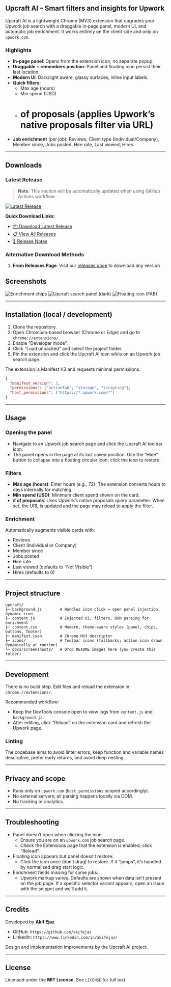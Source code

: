 ## Upcraft AI – Smart filters and insights for Upwork

Upcraft AI is a lightweight Chrome (MV3) extension that upgrades your Upwork job search with a draggable in‑page panel, modern UI, and automatic job enrichment. It works entirely on the client side and only on `upwork.com`.

### Highlights
- **In‑page panel**: Opens from the extension icon, no separate popup.
- **Draggable + remembers position**: Panel and floating icon persist their last location.
- **Modern UI**: Dark/light aware, glassy surfaces, inline input labels.
- **Quick filters**:
  - Max age (hours)
  - Min spend (USD)
  - # of proposals (applies Upwork’s native proposals filter via URL)
- **Job enrichment** (per job): Reviews, Client type (Individual/Company), Member since, Jobs posted, Hire rate, Last viewed, Hires.


---

## Downloads

### Latest Release
> **Note**: This section will be automatically updated when using GitHub Actions workflow.

[![Latest Release](https://badgen.net/github/release/akifejaz/upcraft)](https://github.com/akifejaz/upcraft/releases/latest)

**Quick Download Links:**
- [📦 Download Latest Release](https://github.com/akifejaz/upcraft/releases/latest/download/upcraft-extension-v1.0.0.zip)
- [📋 View All Releases](https://github.com/akifejaz/upcraft/releases)
- [📖 Release Notes](https://github.com/akifejaz/upcraft/releases/latest)

### Alternative Download Methods

1. **From Releases Page**: Visit our [releases page](https://github.com/akifejaz/upcraft/releases) to download any version


## Screenshots

![Enrichment chips](docs/screenshoots/img-02.png)
![Upcraft search panel (dark)](docs/screenshoots/img-03.png)
![Floating icon (FAB)](docs/screenshoots/img-01.png)

---

## Installation (local / development)

1. Clone the repository.
2. Open Chromium‑based browser (Chrome or Edge) and go to `chrome://extensions/`.
3. Enable “Developer mode”.
4. Click “Load unpacked” and select the project folder.
5. Pin the extension and click the Upcraft AI icon while on an Upwork job search page.

The extension is Manifest V3 and requests minimal permissions:

```json
{
  "manifest_version": 3,
  "permissions": ["activeTab", "storage", "scripting"],
  "host_permissions": ["https://*.upwork.com/*"]
}
```

---

## Usage

### Opening the panel
- Navigate to an Upwork job search page and click the Upcraft AI toolbar icon.
- The panel opens in the page at its last saved position. Use the “Hide” button to collapse into a floating circular icon; click the icon to restore.

### Filters
- **Max age (hours)**: Enter hours (e.g., 72). The extension converts hours to days internally for matching.
- **Min spend (USD)**: Minimum client spend shown on the card.
- **# of proposals**: Uses Upwork’s native proposals query parameter. When set, the URL is updated and the page may reload to apply the filter.

### Enrichment
Automatically augments visible cards with:
- Reviews
- Client (Individual or Company)
- Member since
- Jobs posted
- Hire rate
- Last viewed (defaults to “Not Visible”)
- Hires (defaults to 0)

---

## Project structure

```
upcraft/
├─ background.js        # Handles icon click → open panel injection, dynamic icon
├─ content.js           # Injected UI, filters, DOM parsing for enrichment
├─ content.css          # Modern, theme‑aware styles (panel, chips, buttons, footer)
├─ manifest.json        # Chrome MV3 descriptor
├─ icons/               # Toolbar icons (fallbacks; action icon drawn dynamically at runtime)
└─ docs/screenshoots/   # Drop README images here (you create this folder)
```

---

## Development

There is no build step. Edit files and reload the extension in `chrome://extensions/`.

Recommended workflow:
- Keep the DevTools console open to view logs from `content.js` and `background.js`.
- After editing, click “Reload” on the extension card and refresh the Upwork page.

### Linting
The codebase aims to avoid linter errors; keep function and variable names descriptive, prefer early returns, and avoid deep nesting.

---

## Privacy and scope

- Runs only on `upwork.com` (`host_permissions` scoped accordingly).
- No external servers; all parsing happens locally via DOM.
- No tracking or analytics.

---

## Troubleshooting

- Panel doesn’t open when clicking the icon:
  - Ensure you are on an `upwork.com` job search page.
  - Check the Extensions page that the extension is enabled; click “Reload”.
- Floating icon appears but panel doesn’t restore:
  - Click the icon once (don’t drag) to restore. If it “jumps”, it’s handled by normalized drag start logic.
- Enrichment fields missing for some jobs:
  - Upwork markup varies. Defaults are shown when data isn’t present on the job page. If a specific selector variant appears, open an issue with the snippet and we’ll add it.

---

## Credits

Developed by **Akif Ejaz**

- GitHub: `https://github.com/akifejaz`
- LinkedIn: `https://www.linkedin.com/in/akifejaz/`

Design and implementation improvements by the Upcraft AI project.

---

## License

Licensed under the **MIT License**. See `LICENSE` for full text.

